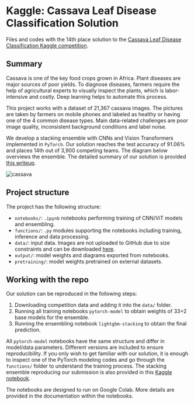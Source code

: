 # Kaggle: Cassava Leaf Disease Classification Solution

Files and codes with the 14th place solution to the [Cassava Leaf Disease Classification Kaggle competition](https://www.kaggle.com/c/cassava-leaf-disease-classification).


## Summary

Cassava is one of the key food crops grown in Africa. Plant diseases are major sources of poor yields. To diagnose diseases, farmers require the help of agricultural experts to visually inspect the plants, which is labor-intensive and costly. Deep learning helps to automate this process.

This project works with a dataset of 21,367 cassava images. The pictures are taken by farmers on mobile phones and labeled as healthy or having one of the 4 common disease types. Main data-related challenges are poor image quality, inconsistent background conditions and label noise.

We develop a stacking ensemble with CNNs and Vision Transformers implemented in `PyTorch`. Our solution reaches the test accuracy of 91.06% and places 14th out of 3,900 competing teams. The diagram below overviews the ensemble. The detailed summary of our solution is provided [this writeup](https://www.kaggle.com/c/cassava-leaf-disease-classification/discussion/220751).

![cassava](https://i.postimg.cc/d1dcZ6Zv/cassava.png)


## Project structure

The project has the following structure:
- `notebooks/`: `.ipynb` notebooks performing training of CNN/ViT models and ensembling.
- `functions/`: `.py` modules supporting the notebooks including training, inference and data processing.
- `data/`: input data. Images are not uploaded to GitHub due to size constraints and can be downloaded [here](https://www.kaggle.com/c/cassava-leaf-disease-classification).
- `output/`: model weights and diagrams exported from notebooks.
- `pretraining/`: model weights pretrained on external datasets.


## Working with the repo

Our solution can be reproduced in the following steps:
1. Downloading competition data and adding it into the `data/` folder.
2. Running all training notebooks `pytorch-model` to obtain weights of 33+2 base models for the ensemble.
3. Running the ensembling notebook `lightgbm-stacking` to obtain the final prediction.

All `pytorch-model` notebooks have the same structure and differ in model/data parameters. Different versions are included to ensure reproducibility. If you only wish to get familiar with our solution, it is enough to inspect one of the PyTorch modeling codes and go through the `functions/` folder to understand the training process. The stacking ensemble reproducing our submission is also provided in this [Kaggle notebook](https://www.kaggle.com/kozodoi/14th-place-solution-stack-them-all).

The notebooks are designed to run on Google Colab. More details are provided in the documentation within the notebooks.
